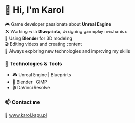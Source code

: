 # 👋 Hi, I'm Karol

🎮 Game developer passionate about **Unreal Engine**  
🛠️ Working with **Blueprints**, designing gameplay mechanics  
🎨 Using **Blender** for 3D modeling  
🎬 Editing videos and creating content  
🚀 Always exploring new technologies and improving my skills  

### 🔧 Technologies & Tools  
- 🎮 Unreal Engine | Blueprints  
- 🎨 Blender | GIMP  
- 🎬 DaVinci Resolve

### 📫 Contact me  
🔗 www.karol.kapu.pl

